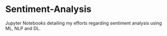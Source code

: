 # Sentiment-Analysis
Jupyter Notebooks detailing my efforts regarding sentiment analysis using ML, NLP and DL.
